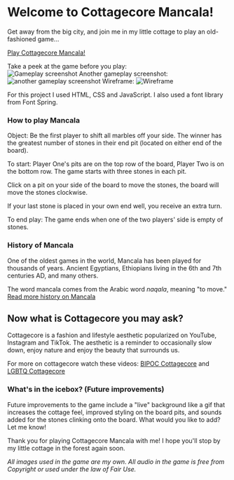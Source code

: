 # Welcome to Cottagecore Mancala!

Get away from the big city, and join me in my little cottage to play an old-fashioned game...

[Play Cottagecore Mancala!](https://madmaxbeyond.github.io/mancala-game/)


Take a peek at the game before you play:  
![Gameplay screenshot](https://static.wixstatic.com/media/f12358_878463c129c44d0cb0a560cfd01ba3bf~mv2.png/v1/fill/w_1444,h_730,al_c,q_90,usm_0.66_1.00_0.01/f12358_878463c129c44d0cb0a560cfd01ba3bf~mv2.webp) Another gameplay screenshot: ![another gameplay screenshot](https://static.wixstatic.com/media/f12358_6565a4fab76143f782896241df4cadfa~mv2.png/v1/fill/w_1444,h_730,al_c,q_90,usm_0.66_1.00_0.01/f12358_6565a4fab76143f782896241df4cadfa~mv2.webp) Wireframe: ![Wireframe](https://static.wixstatic.com/media/f12358_644bd20172f4464a9c330f1df1c0c674~mv2.jpg/v1/fill/w_995,h_746,al_c,q_85,usm_0.66_1.00_0.01/f12358_644bd20172f4464a9c330f1df1c0c674~mv2.webp)  

For this project I used HTML, CSS and JavaScript. I also used a font library from Font Spring. 

### How to play Mancala  
Object: Be the first player to shift all marbles off your side. The winner has the greatest number of stones in their end pit (located on either end of the board).  

To start: Player One's pits are on the top row of the board, Player Two is on the bottom row. The game starts with three stones in each pit.  

Click on a pit on your side of the board to move the stones, the board will move the stones clockwise.  

If your last stone is placed in your own end well, you receive an extra turn.  

To end play: The game ends when one of the two players' side is empty of stones.


### History of Mancala
One of the oldest games in the world, Mancala has been played for thousands of years. Ancient Egyptians, Ethiopians living in the 6th and 7th centuries AD, and many others.  

The word mancala comes from the Arabic word _naqala_, meaning "to move."  
[Read more history on Mancala](https://en.wikipedia.org/wiki/Mancala)  

## Now what is Cottagecore you may ask?  
Cottagecore is a fashion and lifestyle aesthetic popularized on YouTube, Instagram and TikTok. The aesthetic is a reminder to occasionally slow down, enjoy nature and enjoy the beauty that surrounds us.  

For more on cottagecore watch these videos: [BIPOC Cottagecore](https://www.youtube.com/watch?v=32Dwn6KqhDE&list=PLcGbBDkRg8cP3VvRpH8VuJ71fspmEfMqw&index=2&t=26s) and [LGBTQ Cottagecore](https://www.youtube.com/watch?v=5odKiL7jRW0&list=PLcGbBDkRg8cP3VvRpH8VuJ71fspmEfMqw&index=1)  

### What's in the icebox? (Future improvements)  
Future improvements to the game include a "live" background like a gif that increases the cottage feel, improved styling on the board pits, and sounds added for the stones clinking onto the board. What would you like to add? Let me know!  

Thank you for playing Cottagecore Mancala with me! I hope you'll stop by my little cottage in the forest again soon.



_All images used in the game are my own. All audio in the game is free from Copyright or used under the law of Fair Use._